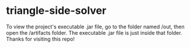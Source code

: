 # triangle-side-solver

To view the project's executable .jar file, go to the folder named /out, 
then open the /artifacts folder. The executable .jar file is just inside that folder.
Thanks for visiting this repo! 
